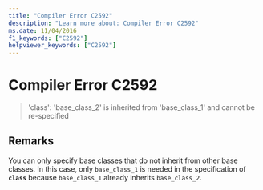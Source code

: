```yaml
---
title: "Compiler Error C2592"
description: "Learn more about: Compiler Error C2592"
ms.date: 11/04/2016
f1_keywords: ["C2592"]
helpviewer_keywords: ["C2592"]
---
```

# Compiler Error C2592

> 'class': 'base_class_2' is inherited from 'base_class_1' and cannot be re-specified

## Remarks

You can only specify base classes that do not inherit from other base classes. In this case, only `base_class_1` is needed in the specification of **`class`** because `base_class_1` already inherits `base_class_2`.
